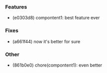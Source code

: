 ### Features

- (e0303d8) compontent1: best feature ever

### Fixes

- (a661f44) now it's better for sure

### Other

- (861b0e0) chore(compontent1): even better
